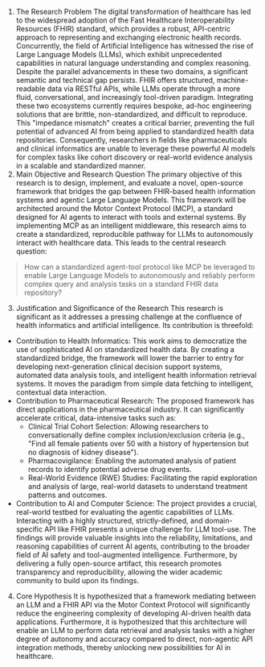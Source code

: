 1. The Research Problem
The digital transformation of healthcare has led to the widespread adoption of the Fast Healthcare Interoperability Resources (FHIR) standard, which provides a robust, API-centric approach to representing and exchanging electronic health records. Concurrently, the field of Artificial Intelligence has witnessed the rise of Large Language Models (LLMs), which exhibit unprecedented capabilities in natural language understanding and complex reasoning.
Despite the parallel advancements in these two domains, a significant semantic and technical gap persists. FHIR offers structured, machine-readable data via RESTful APIs, while LLMs operate through a more fluid, conversational, and increasingly tool-driven paradigm. Integrating these two ecosystems currently requires bespoke, ad-hoc engineering solutions that are brittle, non-standardized, and difficult to reproduce. This "impedance mismatch" creates a critical barrier, preventing the full potential of advanced AI from being applied to standardized health data repositories. Consequently, researchers in fields like pharmaceuticals and clinical informatics are unable to leverage these powerful AI models for complex tasks like cohort discovery or real-world evidence analysis in a scalable and standardized manner.
2. Main Objective and Research Question
The primary objective of this research is to design, implement, and evaluate a novel, open-source framework that bridges the gap between FHIR-based health information systems and agentic Large Language Models.
This framework will be architected around the Motor Context Protocol (MCP), a standard designed for AI agents to interact with tools and external systems. By implementing MCP as an intelligent middleware, this research aims to create a standardized, reproducible pathway for LLMs to autonomously interact with healthcare data.
This leads to the central research question:
> How can a standardized agent-tool protocol like MCP be leveraged to enable Large Language Models to autonomously and reliably perform complex query and analysis tasks on a standard FHIR data repository?
> 
3. Justification and Significance of the Research
This research is significant as it addresses a pressing challenge at the confluence of health informatics and artificial intelligence. Its contribution is threefold:
 * Contribution to Health Informatics: This work aims to democratize the use of sophisticated AI on standardized health data. By creating a standardized bridge, the framework will lower the barrier to entry for developing next-generation clinical decision support systems, automated data analysis tools, and intelligent health information retrieval systems. It moves the paradigm from simple data fetching to intelligent, contextual data interaction.
 * Contribution to Pharmaceutical Research: The proposed framework has direct applications in the pharmaceutical industry. It can significantly accelerate critical, data-intensive tasks such as:
   * Clinical Trial Cohort Selection: Allowing researchers to conversationally define complex inclusion/exclusion criteria (e.g., "Find all female patients over 50 with a history of hypertension but no diagnosis of kidney disease").
   * Pharmacovigilance: Enabling the automated analysis of patient records to identify potential adverse drug events.
   * Real-World Evidence (RWE) Studies: Facilitating the rapid exploration and analysis of large, real-world datasets to understand treatment patterns and outcomes.
 * Contribution to AI and Computer Science: The project provides a crucial, real-world testbed for evaluating the agentic capabilities of LLMs. Interacting with a highly structured, strictly-defined, and domain-specific API like FHIR presents a unique challenge for LLM tool-use. The findings will provide valuable insights into the reliability, limitations, and reasoning capabilities of current AI agents, contributing to the broader field of AI safety and tool-augmented intelligence. Furthermore, by delivering a fully open-source artifact, this research promotes transparency and reproducibility, allowing the wider academic community to build upon its findings.
4. Core Hypothesis
It is hypothesized that a framework mediating between an LLM and a FHIR API via the Motor Context Protocol will significantly reduce the engineering complexity of developing AI-driven health data applications. Furthermore, it is hypothesized that this architecture will enable an LLM to perform data retrieval and analysis tasks with a higher degree of autonomy and accuracy compared to direct, non-agentic API integration methods, thereby unlocking new possibilities for AI in healthcare.
